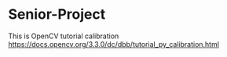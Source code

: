 # Senior-Project

This is OpenCV tutorial calibration 
https://docs.opencv.org/3.3.0/dc/dbb/tutorial_py_calibration.html
